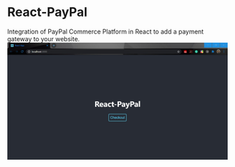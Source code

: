 # React-PayPal
Integration of PayPal Commerce Platform in React to add a payment gateway to your website.
![UI](/paypal/src/Assets/blogImages/UI.jpg)
